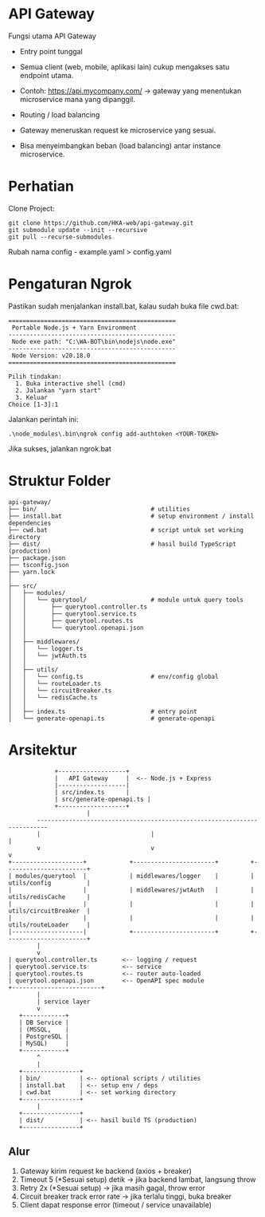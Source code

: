 # API Gateway

Fungsi utama API Gateway

- Entry point tunggal

- Semua client (web, mobile, aplikasi lain) cukup mengakses satu endpoint utama.

- Contoh: https://api.mycompany.com/ → gateway yang menentukan microservice mana yang dipanggil.

- Routing / load balancing

- Gateway meneruskan request ke microservice yang sesuai.

- Bisa menyeimbangkan beban (load balancing) antar instance microservice.

# Perhatian

Clone Project:
```
git clone https://github.com/HKA-web/api-gateway.git
git submodule update --init --recursive
git pull --recurse-submodules
```

Rubah nama config - example.yaml > config.yaml
   
# Pengaturan Ngrok

Pastikan sudah menjalankan install.bat, kalau sudah buka file cwd.bat:
```
===============================================
 Portable Node.js + Yarn Environment
-----------------------------------------------
 Node exe path: "C:\WA-BOT\bin\nodejs\node.exe"
-----------------------------------------------
 Node Version: v20.18.0
===============================================

Pilih tindakan:
  1. Buka interactive shell (cmd)
  2. Jalankan "yarn start"
  3. Keluar
Choice [1-3]:1
```

Jalankan perintah ini:
```
.\node_modules\.bin\ngrok config add-authtoken <YOUR-TOKEN>
```

Jika sukses, jalankan ngrok.bat

# Struktur Folder
```
api-gateway/
├── bin/                                # utilities
├── install.bat                         # setup environment / install dependencies
├── cwd.bat                             # script untuk set working directory
├── dist/                               # hasil build TypeScript (production)
├── package.json
├── tsconfig.json
├── yarn.lock
│
├── src/
│   ├── modules/
│   │   └── querytool/                  # module untuk query tools
│   │       ├── querytool.controller.ts
│   │       ├── querytool.service.ts
│   │       ├── querytool.routes.ts
│   │       └── querytool.openapi.json
│   │
│   ├── middlewares/
│   │   └── logger.ts
│   │   └── jwtAuth.ts
│   │
│   ├── utils/
│   │   └── config.ts                   # env/config global
│   │   └── routeLoader.ts
│   │   └── circuitBreaker.ts
│   │   └── redisCache.ts
│   │
│   ├── index.ts                        # entry point
│   └── generate-openapi.ts             # generate-openapi
```

# Arsitektur
```
             +-------------------+
             |   API Gateway     |  <-- Node.js + Express
             |-------------------|
             | src/index.ts      |
             | src/generate-openapi.ts |
             +-------------------+
                      |
        -------------------------------------------------------------------------
        |                               |										|
        v                               v										v	
+--------------------+            +-----------------------+			+-----------------------+
| modules/querytool  |            | middlewares/logger	  | 		| utils/config			|
|					 |			  | middlewares/jwtAuth	  |			| utils/redisCache		|						
|					 |			  |        				  |			| utils/circuitBreaker	|							
|					 |			  |        				  |			| utils/routeLoader		|						
|--------------------|            +-----------------------+			+-----------------------+
		|
		v
| querytool.controller.ts       <-- logging / request
| querytool.service.ts			<-- service
| querytool.routes.ts  			<-- router auto-loaded
| querytool.openapi.json  		<-- OpenAPI spec module
+-------------------------+
        |
        | service layer
        v
   +------------+
   | DB Service |
   | (MSSQL,   	|
   | PostgreSQL	|
   | MySQL)    	|
   +------------+
        ^
        |
   +----------------+
   | bin/           | <-- optional scripts / utilities
   | install.bat    | <-- setup env / deps
   | cwd.bat        | <-- set working directory
   +----------------+
        |
   +----------------+
   | dist/          | <-- hasil build TS (production)
   +----------------+
```

## Alur

1. Gateway kirim request ke backend (axios + breaker)
2. Timeout 5 (*Sesuai setup) detik → jika backend lambat, langsung throw
3. Retry 2x (*Sesuai setup) → jika masih gagal, throw error
4. Circuit breaker track error rate → jika terlalu tinggi, buka breaker
5. Client dapat response error (timeout / service unavailable)
